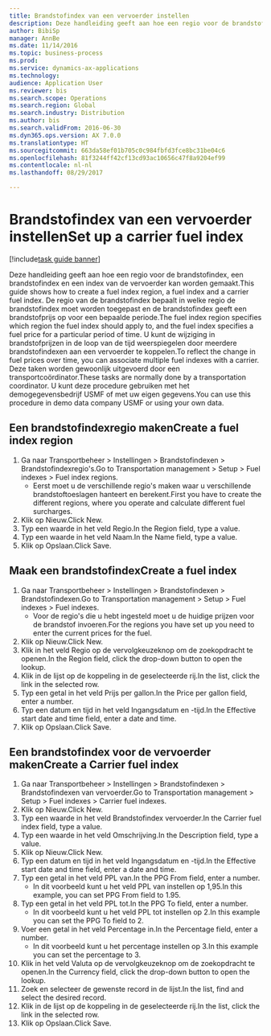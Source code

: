 ```yaml
--- 
title: Brandstofindex van een vervoerder instellen
description: Deze handleiding geeft aan hoe een regio voor de brandstofindex, een brandstofindex en een index van de vervoerder kan worden gemaakt.
author: BibiSp
manager: AnnBe
ms.date: 11/14/2016
ms.topic: business-process
ms.prod: 
ms.service: dynamics-ax-applications
ms.technology: 
audience: Application User
ms.reviewer: bis
ms.search.scope: Operations
ms.search.region: Global
ms.search.industry: Distribution
ms.author: bis
ms.search.validFrom: 2016-06-30
ms.dyn365.ops.version: AX 7.0.0
ms.translationtype: HT
ms.sourcegitcommit: 663da58ef01b705c0c984fbfd3fce8bc31be04c6
ms.openlocfilehash: 81f3244ff42cf13cd93ac10656c47f8a9204ef99
ms.contentlocale: nl-nl
ms.lasthandoff: 08/29/2017

---
```

# <a name="set-up-a-carrier-fuel-index"></a><span data-ttu-id="48223-103">Brandstofindex van een vervoerder instellen</span><span class="sxs-lookup"><span data-stu-id="48223-103">Set up a carrier fuel index</span></span>

[!include[task guide banner](../../includes/task-guide-banner.md)]

<span data-ttu-id="48223-104">Deze handleiding geeft aan hoe een regio voor de brandstofindex, een brandstofindex en een index van de vervoerder kan worden gemaakt.</span><span class="sxs-lookup"><span data-stu-id="48223-104">This guide shows how to create a fuel index region, a fuel index and a carrier fuel index.</span></span> <span data-ttu-id="48223-105">De regio van de brandstofindex bepaalt in welke regio de brandstofindex moet worden toegepast en de brandstofindex geeft een brandstofprijs op voor een bepaalde periode.</span><span class="sxs-lookup"><span data-stu-id="48223-105">The fuel index region specifies which region the fuel index should apply to, and the fuel index specifies a fuel price for a particular period of time.</span></span> <span data-ttu-id="48223-106">U kunt de wijziging in brandstofprijzen in de loop van de tijd weerspiegelen door meerdere brandstofindexen aan een vervoerder te koppelen.</span><span class="sxs-lookup"><span data-stu-id="48223-106">To reflect the change in fuel prices over time, you can associate multiple fuel indexes with a carrier.</span></span>  <span data-ttu-id="48223-107">Deze taken worden gewoonlijk uitgevoerd door een transportcoördinator.</span><span class="sxs-lookup"><span data-stu-id="48223-107">These tasks are normally done by a transportation coordinator.</span></span> <span data-ttu-id="48223-108">U kunt deze procedure gebruiken met het demogegevensbedrijf USMF of met uw eigen gegevens.</span><span class="sxs-lookup"><span data-stu-id="48223-108">You can use this procedure in demo data company USMF or using your own data.</span></span>


## <a name="create-a-fuel-index-region"></a><span data-ttu-id="48223-109">Een brandstofindexregio maken</span><span class="sxs-lookup"><span data-stu-id="48223-109">Create a fuel index region</span></span>
1. <span data-ttu-id="48223-110">Ga naar Transportbeheer > Instellingen > Brandstofindexen > Brandstofindexregio's.</span><span class="sxs-lookup"><span data-stu-id="48223-110">Go to Transportation management > Setup > Fuel indexes > Fuel index regions.</span></span>
    * <span data-ttu-id="48223-111">Eerst moet u de verschillende regio's maken waar u verschillende brandstoftoeslagen hanteert en berekent.</span><span class="sxs-lookup"><span data-stu-id="48223-111">First you have to create the different regions, where you operate and calculate different fuel surcharges.</span></span>  
2. <span data-ttu-id="48223-112">Klik op Nieuw.</span><span class="sxs-lookup"><span data-stu-id="48223-112">Click New.</span></span>
3. <span data-ttu-id="48223-113">Typ een waarde in het veld Regio.</span><span class="sxs-lookup"><span data-stu-id="48223-113">In the Region field, type a value.</span></span>
4. <span data-ttu-id="48223-114">Typ een waarde in het veld Naam.</span><span class="sxs-lookup"><span data-stu-id="48223-114">In the Name field, type a value.</span></span>
5. <span data-ttu-id="48223-115">Klik op Opslaan.</span><span class="sxs-lookup"><span data-stu-id="48223-115">Click Save.</span></span>

## <a name="create-a-fuel-index"></a><span data-ttu-id="48223-116">Maak een brandstofindex</span><span class="sxs-lookup"><span data-stu-id="48223-116">Create a fuel index</span></span>
1. <span data-ttu-id="48223-117">Ga naar Transportbeheer > Instellingen > Brandstofindexen > Brandstofindexen.</span><span class="sxs-lookup"><span data-stu-id="48223-117">Go to Transportation management > Setup > Fuel indexes > Fuel indexes.</span></span>
    * <span data-ttu-id="48223-118">Voor de regio's die u hebt ingesteld moet u de huidige prijzen voor de brandstof invoeren.</span><span class="sxs-lookup"><span data-stu-id="48223-118">For the regions you have set up you need to enter the current prices for the fuel.</span></span>  
2. <span data-ttu-id="48223-119">Klik op Nieuw.</span><span class="sxs-lookup"><span data-stu-id="48223-119">Click New.</span></span>
3. <span data-ttu-id="48223-120">Klik in het veld Regio op de vervolgkeuzeknop om de zoekopdracht te openen.</span><span class="sxs-lookup"><span data-stu-id="48223-120">In the Region field, click the drop-down button to open the lookup.</span></span>
4. <span data-ttu-id="48223-121">Klik in de lijst op de koppeling in de geselecteerde rij.</span><span class="sxs-lookup"><span data-stu-id="48223-121">In the list, click the link in the selected row.</span></span>
5. <span data-ttu-id="48223-122">Typ een getal in het veld Prijs per gallon.</span><span class="sxs-lookup"><span data-stu-id="48223-122">In the Price per gallon field, enter a number.</span></span>
6. <span data-ttu-id="48223-123">Typ een datum en tijd in het veld Ingangsdatum en -tijd.</span><span class="sxs-lookup"><span data-stu-id="48223-123">In the Effective start date and time field, enter a date and time.</span></span>
7. <span data-ttu-id="48223-124">Klik op Opslaan.</span><span class="sxs-lookup"><span data-stu-id="48223-124">Click Save.</span></span>

## <a name="create-a-carrier-fuel-index"></a><span data-ttu-id="48223-125">Een brandstofindex voor de vervoerder maken</span><span class="sxs-lookup"><span data-stu-id="48223-125">Create a Carrier fuel index</span></span>
1. <span data-ttu-id="48223-126">Ga naar Transportbeheer > Instellingen > Brandstofindexen > Brandstofindexen van vervoerder.</span><span class="sxs-lookup"><span data-stu-id="48223-126">Go to Transportation management > Setup > Fuel indexes > Carrier fuel indexes.</span></span>
2. <span data-ttu-id="48223-127">Klik op Nieuw.</span><span class="sxs-lookup"><span data-stu-id="48223-127">Click New.</span></span>
3. <span data-ttu-id="48223-128">Typ een waarde in het veld Brandstofindex vervoerder.</span><span class="sxs-lookup"><span data-stu-id="48223-128">In the Carrier fuel index field, type a value.</span></span>
4. <span data-ttu-id="48223-129">Typ een waarde in het veld Omschrijving.</span><span class="sxs-lookup"><span data-stu-id="48223-129">In the Description field, type a value.</span></span>
5. <span data-ttu-id="48223-130">Klik op Nieuw.</span><span class="sxs-lookup"><span data-stu-id="48223-130">Click New.</span></span>
6. <span data-ttu-id="48223-131">Typ een datum en tijd in het veld Ingangsdatum en -tijd.</span><span class="sxs-lookup"><span data-stu-id="48223-131">In the Effective start date and time field, enter a date and time.</span></span>
7. <span data-ttu-id="48223-132">Typ een getal in het veld PPL van.</span><span class="sxs-lookup"><span data-stu-id="48223-132">In the PPG From field, enter a number.</span></span>
    * <span data-ttu-id="48223-133">In dit voorbeeld kunt u het veld PPL van instellen op 1,95.</span><span class="sxs-lookup"><span data-stu-id="48223-133">In this example, you can set PPG From field to 1.95.</span></span>  
8. <span data-ttu-id="48223-134">Typ een getal in het veld PPL tot.</span><span class="sxs-lookup"><span data-stu-id="48223-134">In the PPG To field, enter a number.</span></span>
    * <span data-ttu-id="48223-135">In dit voorbeeld kunt u het veld PPL tot instellen op 2.</span><span class="sxs-lookup"><span data-stu-id="48223-135">In this example you can set the PPG To field to 2.</span></span>  
9. <span data-ttu-id="48223-136">Voer een getal in het veld Percentage in.</span><span class="sxs-lookup"><span data-stu-id="48223-136">In the Percentage field, enter a number.</span></span>
    * <span data-ttu-id="48223-137">In dit voorbeeld kunt u het percentage instellen op 3.</span><span class="sxs-lookup"><span data-stu-id="48223-137">In this example you can set the percentage to 3.</span></span>  
10. <span data-ttu-id="48223-138">Klik in het veld Valuta op de vervolgkeuzeknop om de zoekopdracht te openen.</span><span class="sxs-lookup"><span data-stu-id="48223-138">In the Currency field, click the drop-down button to open the lookup.</span></span>
11. <span data-ttu-id="48223-139">Zoek en selecteer de gewenste record in de lijst.</span><span class="sxs-lookup"><span data-stu-id="48223-139">In the list, find and select the desired record.</span></span>
12. <span data-ttu-id="48223-140">Klik in de lijst op de koppeling in de geselecteerde rij.</span><span class="sxs-lookup"><span data-stu-id="48223-140">In the list, click the link in the selected row.</span></span>
13. <span data-ttu-id="48223-141">Klik op Opslaan.</span><span class="sxs-lookup"><span data-stu-id="48223-141">Click Save.</span></span>


